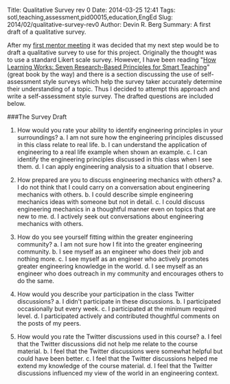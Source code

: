 Title: Qualitative Survey rev 0
Date: 2014-03-25 12:41
Tags: sotl,teaching,assessment,pid00015,education,EngEd
Slug: 2014/02/qualitative-survey-rev0
Author: Devin R. Berg
Summary: A first draft of a qualitative survey.


After my [first mentor meeting](|filename|/blog/Progress/mentor-meeting-sotl.md) it was decided that my next step would be to draft a qualitative survey to use for this project. Originally the thought was to use a standard Likert scale survey. However, I have been reading "[How Learning Works: Seven Research-Based Principles for Smart Teaching](http://www.amazon.com/gp/product/0470484101/ref=as_li_ss_tl?ie=UTF8&camp=1789&creative=390957&creativeASIN=0470484101&linkCode=as2&tag=madibiki-20)" (great book by the way) and there is a section discussing the use of self-assessment style surveys which help the survey taker accurately determine their understanding of a topic. Thus I decided to attempt this approach and write a self-assessment style survey. The drafted questions are included below.

###The Survey Draft
1)	How would you rate your ability to identify engineering principles in your surroundings?
    a.	I am not sure how the engineering principles discussed in this class relate to real life.
    b.	I can understand the application of engineering to a real life example when shown an example.
    c.	I can identify the engineering principles discussed in this class when I see them.
    d.	I can apply engineering analysis to a situation that I observe.

2)	How prepared are you to discuss engineering mechanics with others?
    a.	I do not think that I could carry on a conversation about engineering mechanics with others.
    b.	I could describe simple engineering mechanics ideas with someone but not in detail.
    c.	I could discuss engineering mechanics in a thoughtful manner even on topics that are new to me.
    d.	I actively seek out conversations about engineering mechanics with others.

3)	How do you see yourself fitting within the greater engineering community?
    a.	I am not sure how I fit into the greater engineering community.
    b.	I see myself as an engineer who does their job and nothing more.
    c.	I see myself as an engineer who actively promotes greater engineering knowledge in the world.
    d.	I see myself as an engineer who does outreach in my community and encourages others to do the same.

4)	How would you describe your participation in the class Twitter discussions?
    a.	I didn't participate in these discussions.
    b.	I participated occasionally but every week.
    c.	I participated at the minimum required level.
    d.	I participated actively and contributed thoughtful comments on the posts of my peers.

5)	How would you rate the Twitter discussions used in this course?
    a.	I feel that the Twitter discussions did not help me relate to the course material.
    b.	I feel that the Twitter discussions were somewhat helpful but could have been better.
    c.	I feel that the Twitter discussions helped me extend my knowledge of the course material.
    d.	I feel that the Twitter discussions influenced my view of the world in an engineering context.
